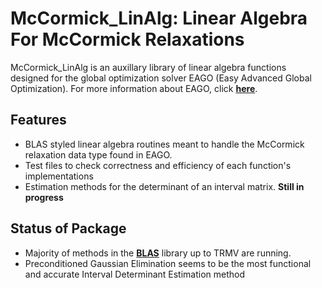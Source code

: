 # McCormick_LinAlg: Linear Algebra For McCormick Relaxations
McCormick_LinAlg is an auxillary library of linear algebra functions designed for the global optimization solver EAGO (Easy Advanced Global Optimization). For more information about EAGO, click [**here**](https://github.com/PSORLab/EAGO.jl).

## Features
* BLAS styled linear algebra routines meant to handle the McCormick relaxation data type found in EAGO.
* Test files to check correctness and efficiency of each function's implementations
* Estimation methods for the determinant of an interval matrix. **Still in progress**


## Status of Package
 * Majority of methods in the [**BLAS**](http://www.netlib.org/blas/#_optimized_blas_library) library up to TRMV are running.
 * Preconditioned Gaussian Elimination seems to be the most functional and accurate Interval Determinant Estimation method
